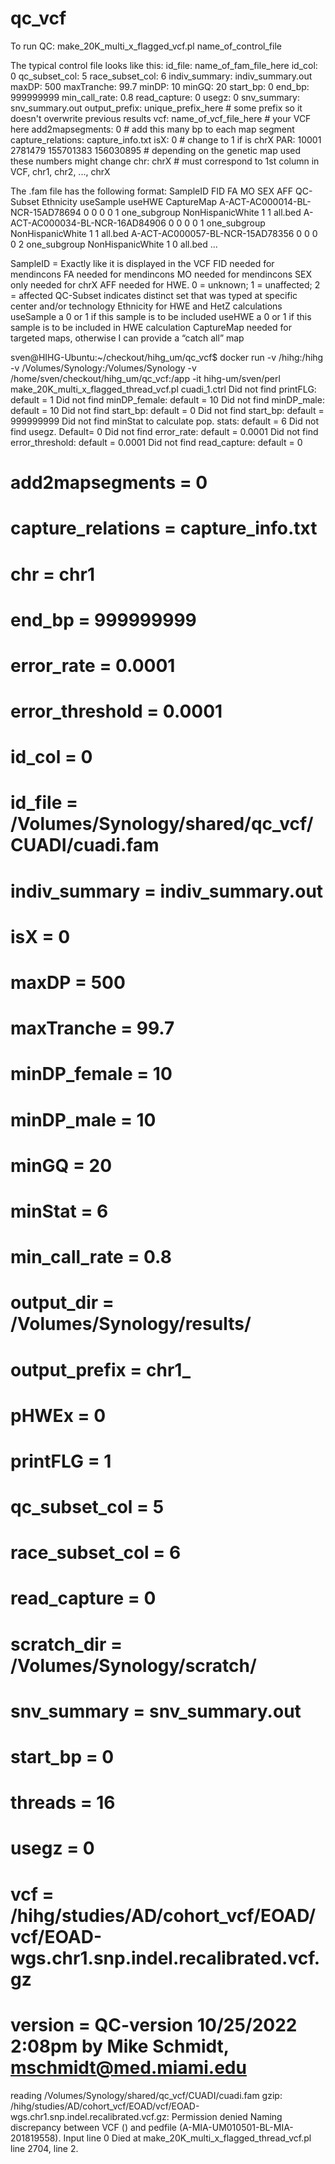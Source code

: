 # qc_vcf
To run QC: 
make_20K_multi_x_flagged_vcf.pl  name_of_control_file

The typical control file looks like this:
id_file:			                  name_of_fam_file_here
id_col:               		      0
qc_subset_col:                  5
race_subset_col:                6
indiv_summary:              	  indiv_summary.out
maxDP:                  	      500
maxTranche:                	    99.7
minDP:              		        10
minGQ:                    	    20
start_bp:			                  0
end_bp:				                  999999999
min_call_rate:                	0.8
read_capture:			              0
usegz:				                  0
snv_summary:                	  snv_summary.out
output_prefix:                  unique_prefix_here			      # some prefix so it doesn't overwrite previous results
vcf:                		        name_of_vcf_file_here			    # your VCF here
add2mapsegments:                0					                    # add this many bp to each map segment
capture_relations:              capture_info.txt
isX:                            0					                    # change to 1 if is chrX
PAR:                            10001 2781479 155701383 156030895			# depending on the genetic map used these numbers might change
chr:                            chrX							# must correspond to 1st column in VCF, chr1, chr2, ..., chrX


The .fam file has the following format:
SampleID	FID	FA	MO	SEX	AFF	QC-Subset	Ethnicity	useSample	useHWE	CaptureMap
A-ACT-AC000014-BL-NCR-15AD78694	0	0	0	0	1	one_subgroup	NonHispanicWhite	1	1	all.bed
A-ACT-AC000034-BL-NCR-16AD84906	0	0	0	0	1	one_subgroup	NonHispanicWhite	1	1	all.bed
A-ACT-AC000057-BL-NCR-15AD78356	0	0	0	0	2	one_subgroup	NonHispanicWhite	1	0	all.bed
...

SampleID = Exactly like it is displayed in the VCF
FID needed for mendincons 
FA needed for mendincons 
MO needed for mendincons 
SEX only needed for chrX
AFF needed for HWE. 0 = unknown; 1 = unaffected; 2 = affected
QC-Subset indicates distinct set that was typed at specific center and/or technology
Ethnicity for HWE and HetZ calculations
useSample a 0 or 1 if this sample is to be included
useHWE a 0 or 1 if this sample is to be included in HWE calculation
CaptureMap needed for targeted maps, otherwise I can provide a “catch all” map


sven@HIHG-Ubuntu:~/checkout/hihg_um/qc_vcf$ docker run -v /hihg:/hihg -v /Volumes/Synology:/Volumes/Synology -v /home/sven/checkout/hihg_um/qc_vcf:/app  -it hihg-um/sven/perl make_20K_multi_x_flagged_thread_vcf.pl cuadi_1.ctrl
Did not find printFLG: default = 1
Did not find minDP_female: default = 10
Did not find minDP_male: default = 10
Did not find start_bp: default = 0
Did not find start_bp: default = 999999999
Did not find minStat to calculate pop. stats: default = 6
Did not find usegz. Default= 0
Did not find error_rate: default = 0.0001
Did not find error_threshold: default = 0.0001
Did not find read_capture: default = 0
#      add2mapsegments =                              0
#    capture_relations =               capture_info.txt
#                  chr =                           chr1
#               end_bp =                      999999999
#           error_rate =                         0.0001
#      error_threshold =                         0.0001
#               id_col =                              0
#              id_file = /Volumes/Synology/shared/qc_vcf/CUADI/cuadi.fam
#        indiv_summary =              indiv_summary.out
#                  isX =                              0
#                maxDP =                            500
#           maxTranche =                           99.7
#         minDP_female =                             10
#           minDP_male =                             10
#                minGQ =                             20
#              minStat =                              6
#        min_call_rate =                            0.8
#           output_dir =     /Volumes/Synology/results/
#        output_prefix =                          chr1_
#                pHWEx =                              0
#             printFLG =                              1
#        qc_subset_col =                              5
#      race_subset_col =                              6
#         read_capture =                              0
#          scratch_dir =     /Volumes/Synology/scratch/
#          snv_summary =                snv_summary.out
#             start_bp =                              0
#              threads =                             16
#                usegz =                              0
#                  vcf = /hihg/studies/AD/cohort_vcf/EOAD/vcf/EOAD-wgs.chr1.snp.indel.recalibrated.vcf.gz
#              version = QC-version 10/25/2022 2:08pm by Mike Schmidt, mschmidt@med.miami.edu

reading /Volumes/Synology/shared/qc_vcf/CUADI/cuadi.fam
gzip: /hihg/studies/AD/cohort_vcf/EOAD/vcf/EOAD-wgs.chr1.snp.indel.recalibrated.vcf.gz: Permission denied
Naming discrepancy between VCF () and pedfile (A-MIA-UM010501-BL-MIA-201819558). Input line 0
Died at make_20K_multi_x_flagged_thread_vcf.pl line 2704, <inf> line 2.
